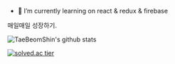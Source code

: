 - 🌱 I’m currently learning on react & redux & firebase

매일매일 성장하기.

![TaeBeomShin's github stats](https://github-readme-stats.vercel.app/api?username=TaeBeomShin&show_icons=true)

[![solved.ac tier](http://mazassumnida.wtf/api/generate_badge?boj=traveller12)](https://solved.ac/traveller12)
<!--
**TaeBeomShin/TaeBeomShin** is a ✨ _special_ ✨ repository because its `README.md` (this file) appears on your GitHub profile.

Here are some ideas to get you started:

- 🔭 I’m currently working on ...
- 🌱 I’m currently learning ...
- 👯 I’m looking to collaborate on ...
- 🤔 I’m looking for help with ...
- 💬 Ask me about ...
- 📫 How to reach me: ...
- 😄 Pronouns: ...
- ⚡ Fun fact: ...
-->
